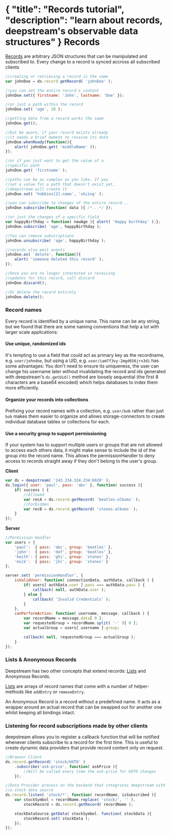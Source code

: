 {
	"title": "Records tutorial",
	"description": "learn about records, deepstream's observable data structures"
}
Records
==============================
[Records](../docs/record.html) are arbitrary JSON structures that can be manipulated and subscribed to. Every change to a record is synced accross all subscribed clients

```javascript
//creating or retrieving a record is the same
var johnDoe = ds.record.getRecord( 'johnDoe' );

//you can set the entire record's content
johnDoe.set({ firstname: 'John', lastname: 'Doe' });

//or just a path within the record
johnDoe.set( 'age', 28 );

//getting data from a record works the same
johnDoe.get();

//but be aware, if your record exists already
//it needs a brief moment to receive its data
johnDoe.whenReady(function(){
	alert( johnDoe.get( 'middleName' ));
});

//or if you just want to get the value of a
//specific path
johnDoe.get( 'firstname' );

//paths can be as complex as you like. If you
//set a value for a path that doesn't exist yet,
//deepstream will create it
johnDoe.set( 'hobbies[2].name', 'skiing' );

//you can subscribe to changes of the entire record...
johnDoe.subscribe(function( data ){ /*...*/ });

//or just the changes of a specific field
var happyBirthday = function( newAge ){ alert( 'Happy birthday' );};
johnDoe.subscribe( 'age', happyBirthday );

//You can remove subscriptions
johnDoe.unsubscribe( 'age', happyBirthday );

//records also emit events
johnDoe.on( 'delete', function(){
	alert( 'someone deleted this record' );
});

//Once you are no longer interested in receiving
//updates for this record, call discard
johnDoe.discard();

//Or delete the record entirely
johnDoe.delete();
```

### Record names
Every record is identified by a unique name. This name can be any string, but we found that there are some naming conventions that help a lot with larger scale applications:

#### Use unique, randomized ids
It's tempting to use a field that could act as primary key as the recordname, e.g. `user/johndoe`, but using a UID, e.g. `user/iam7f3vy-2mgd656jrx3di` has some advantages: You don't need to ensure its uniqueness, the user can change his username later without invalidating the record and ids generated with deepstream's `ds.getUid()` method are loosely sequential (the first 8 characters are a base64 encoded) which helps databases to index them more efficiently.

#### Organize your records into collections
Prefixing your record names with a collection, e.g. `user/bob` rather than just `bob` makes them easier to organize and allows storage-connectors to create individual database tables or collections for each.

#### Use a security group to support permissioning
If your system has to support multiple users or groups that are not allowed to access each others data, it might make sense to include the id of the group into the record name. This allows the permissionHandler to deny access to records straight away if they don't belong to the user's group.

**Client**

```javascript
var ds = deepstream( '143.234.324.234:6020' );
ds.login({ user: 'paul', pass: 'abc' }, function( success ){
	if( success ) {
		//Allowed
		var recA = ds.record.getRecord( 'beatles-albums' );
		//Forbidden
		var recB = ds.record.getRecord( 'stones-albums' );
	}
});
```

**Server**

```javascript
//Permission Handler
var users = {
	'paul':  { pass: 'abc', group: 'beatles' },
	'john':  { pass: 'def', group: 'beatles' },
	'keith': { pass: 'ghi', group: 'stones' },
	'mick':  { pass: 'jkl', group: 'stones' }
};

server.set( 'permissionHandler', {
	isValidUser: function( connectionData, authData, callback ) {
		if( users[ authData.user ].pass === authData.pass ) {
			callback( null, authData.user );
		} else {
			callback( 'Invalid Credentials' );
		}
	},
	canPerformAction: function( username, message, callback ) {
		var recordName = message.data[ 0 ];
		var requestedGroup = recordName.split( '-' )[ 0 ];
		var actualGroup = users[ username ].group;

		callback( null, requestedGroup === actualGroup );
	}
});
```

### Lists & Anonymous Records
Deepstream has two other concepts that extend records: <a href="lists.html">Lists</a> and Anonymous Records.

<a href="lists.html">Lists</a> are arrays of record names that come with a number of helper-methods like `addEntry` or `removeEntry`. 

An Anonymous Record is a record without a predefined name. It
acts as a wrapper around an actual record that can be swapped out for another one whilst keeping all bindings intact.

### Listening for record subscriptions made by other clients
deepstream allows you to register a callback function that will be notified whenever clients subscribe to a record for the first time. This is useful to create dynamic data providers that provide record content only on request.

```javascript
//Browser Client
ds.record.getRecord( 'stock/HXTO' )
	.subscribe('ask-price', function( askPrice ){
		//Will be called every time the ask-price for HXTO changes
	});

//Data Provider process on the backend that integrates deepstream with
//a stock data source
ds.record.listen( 'stock/*', function( recordName, isSubscribed ){
	var stockSymbol = recordName.replace( 'stock/', '' ),
		stockRecord = ds.record.getRecord( recordName );

	stockDataSource.getData( stockSymbol. function( stockData ){
		stockRecord.set( stockData );
	});
});
```